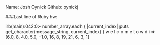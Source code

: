 Name: Josh Oynick
Github: oynickj

###Last line of Ruby hw:

irb(main):042:0> number_array.each { |current_index| puts get_character(message_string, current_index) }
w
e
l
c
o
m
e
t
o
w
d
i
=> [6.0, 8, 4.0, 5.0, -1.0, 16, 8, 19, 21, 6, 3, 1]